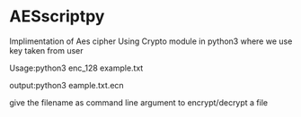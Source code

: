 # AESscriptpy
Implimentation of Aes cipher Using Crypto module in python3 where we use key taken from user

Usage:python3 enc_128 example.txt

output:python3 eample.txt.ecn

give the filename as command line argument to encrypt/decrypt a file

